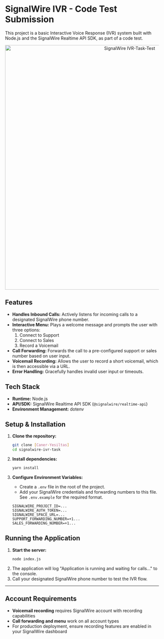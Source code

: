 # SignalWire IVR - Code Test Submission

This project is a basic Interactive Voice Response (IVR) system built with Node.js and the SignalWire Realtime API SDK, as part of a code test.

<div align="center">
  <img src="/images/SignalWire IVR-Task-Test.gif" alt="SignalWire IVR-Task-Test" width="800"/>
</div>

## Features

-   **Handles Inbound Calls:** Actively listens for incoming calls to a designated SignalWire phone number.
-   **Interactive Menu:** Plays a welcome message and prompts the user with three options:
    1.  Connect to Support
    2.  Connect to Sales
    3.  Record a Voicemail
-   **Call Forwarding:** Forwards the call to a pre-configured support or sales number based on user input.
-   **Voicemail Recording:** Allows the user to record a short voicemail, which is then accessible via a URL.
-   **Error Handling:** Gracefully handles invalid user input or timeouts.

## Tech Stack

-   **Runtime:** Node.js
-   **API/SDK:** SignalWire Realtime API SDK (`@signalwire/realtime-api`)
-   **Environment Management:** dotenv

## Setup & Installation

1.  **Clone the repository:**
    ```bash
    git clone [Caner-Yesiltas]
    cd signalwire-ivr-task
    ```

2.  **Install dependencies:**
    ```bash
    yarn install
    ```

3.  **Configure Environment Variables:**
    -   Create a `.env` file in the root of the project.
    -   Add your SignalWire credentials and forwarding numbers to this file. See `.env.example` for the required format.

    ```
    SIGNALWIRE_PROJECT_ID=...
    SIGNALWIRE_AUTH_TOKEN=...
    SIGNALWIRE_SPACE_URL=...
    SUPPORT_FORWARDING_NUMBER=+1...
    SALES_FORWARDING_NUMBER=+1...
    ```

## Running the Application

1.  **Start the server:**
    ```bash
    node index.js
    ```
2.  The application will log "Application is running and waiting for calls..." to the console.
3.  Call your designated SignalWire phone number to test the IVR flow.

---

## Account Requirements
- **Voicemail recording** requires SignalWire account with recording capabilities
- **Call forwarding and menu** work on all account types
- For production deployment, ensure recording features are enabled in your SignalWire dashboard